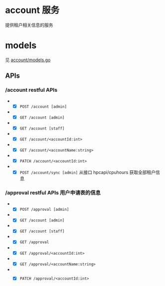 # account 服务

 提供租户相关信息的服务

# models

见 [account/models.go](./models.go)

## APIs

### /account restful APIs

* - [x] `POST /account [admin]`

* - [x] `GET /account [admin]`

* - [x] `GET /account [staff]`

* - [x] `GET /account/<accountId:int>`

* - [x] `GET /account/<accountName:string>`

* - [x] `PATCH /account/<accountId:int>`

* - [x] `POST /account/sync [admin]` 从接口 hpcapi/cpuhours 获取全部租户信息

### /approval restful APIs 用户申请表的信息

* - [x] `POST /approval [admin]`

* - [x] `GET /account [admin]`

* - [x] `GET /account [staff]`

* - [x] `GET /approval`

* - [x] `GET /approval/<accountId:int>`

* - [x] `GET /approval/<accountName:string>`

* - [x] `PATCH /approval/<accountId:int>`

